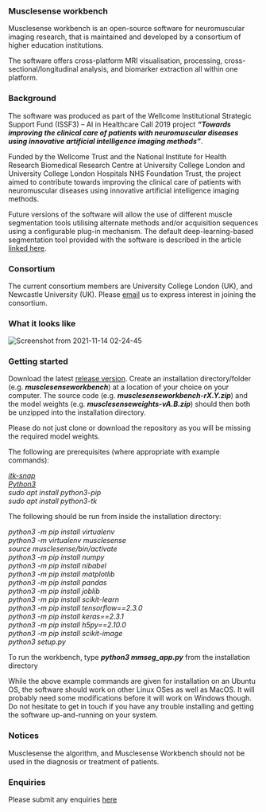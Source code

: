 ### Musclesense workbench

Musclesense workbench is an open-source software for neuromuscular imaging research, that is maintained and developed by a consortium of higher education institutions. 

The software offers cross-platform MRI visualisation, processing, cross-sectional/longitudinal analysis, and biomarker extraction all within one platform. 

### Background

The software was produced as part of the Wellcome Institutional Strategic Support Fund (ISSF3) – AI in Healthcare Call 2019 project ***“Towards improving the clinical care of patients with neuromuscular diseases using innovative artificial intelligence imaging methods”***. 

Funded by the Wellcome Trust and the National Institute for Health Research Biomedical Research Centre at University College London and University College London Hospitals NHS Foundation Trust, the project aimed to contribute towards improving the clinical care of patients with neuromuscular diseases using innovative artificial intelligence imaging methods.

Future versions of the software will allow the use of different muscle segmentation tools utilising alternate methods and/or acquisition sequences using a configurable plug-in mechanism. The default deep-learning-based segmentation tool provided with the software is described in the article [linked here](https://pubmed.ncbi.nlm.nih.gov/32892313/).

### Consortium
The current consortium members are University College London (UK), and Newcastle University (UK). Please [email](mailto:b.kanber@ucl.ac.uk) us to express interest in joining the consortium.

### What it looks like

![Screenshot from 2021-11-14 02-24-45](https://user-images.githubusercontent.com/12815964/141664991-b521a9a8-9287-4387-b9df-0d4917fe024a.png)

### Getting started

Download the latest [release version](https://github.com/bariskanber/musclesenseworkbench/releases). Create an installation directory/folder (e.g. ***musclesenseworkbench***) at a location of your choice on your computer. The source code (e.g. ***musclesenseworkbench-rX.Y.zip***) and the model weights (e.g. ***musclesenseweights-vA.B.zip***) should then both be unzipped into the installation directory. 

Please do not just clone or download the repository as you will be missing the required model weights.

The following are prerequisites (where appropriate with example commands):   

*[itk-snap](http://www.itksnap.org)  
[Python3](https://www.python.org/downloads/)  
sudo apt install python3-pip  
sudo apt install python3-tk*  

The following should be run from inside the installation directory:  

*python3 -m pip install virtualenv  
python3 -m virtualenv musclesense    
source musclesense/bin/activate    
python3 -m pip install numpy  
python3 -m pip install nibabel  
python3 -m pip install matplotlib  
python3 -m pip install pandas  
python3 -m pip install joblib  
python3 -m pip install scikit-learn  
python3 -m pip install tensorflow==2.3.0  
python3 -m pip install keras==2.3.1  
python3 -m pip install h5py==2.10.0  
python3 -m pip install scikit-image  
python3 setup.py*  

To run the workbench, type ***python3 mmseg_app.py*** from the installation directory

While the above example commands are given for installation on an Ubuntu OS, the software should work on other Linux OSes as well as MacOS. It will probably need some modifications before it will work on Windows though. Do not hesitate to get in touch if you have any trouble installing and getting the software up-and-running on your system.

### Notices
Musclesense the algorithm, and Musclesense Workbench should not be used in the diagnosis or treatment of patients.

### Enquiries
Please submit any enquiries [here](mailto:b.kanber@ucl.ac.uk)
